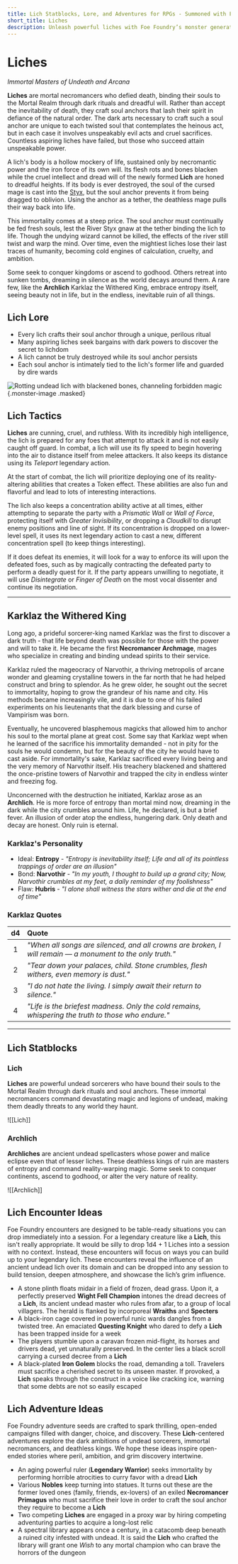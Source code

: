 ```yaml
---
title: Lich Statblocks, Lore, and Adventures for RPGs - Summoned with Foe Foundry
short_title: Liches
description: Unleash powerful liches with Foe Foundry’s monster generator. Discover complete statblocks, lore, encounters, and adventure hooks to command your fantasy RPG campaigns.
---
```


# Liches

*Immortal Masters of Undeath and Arcana*

**Liches** are mortal necromancers who defied death, binding their souls to the Mortal Realm through dark rituals and dreadful will. Rather than accept the inevitability of death, they craft soul anchors that lash their spirit in defiance of the natural order. The dark arts necessary to craft such a soul anchor are unique to each twisted soul that contemplates the heinous act, but in each case it involves unspeakably evil acts and cruel sacrifices. Countless aspiring liches have failed, but those who succeed attain unspeakable power.

A lich's body is a hollow mockery of life, sustained only by necromantic power and the iron force of its own will. Its flesh rots and bones blacken while the cruel intellect and dread will of the newly formed **Lich** are honed to dreadful heights. If its body is ever destroyed, the soul of the cursed mage is cast into the [Styx](../families/undead.md#the-river-styx), but the soul anchor prevents it from being dragged to oblivion. Using the anchor as a tether, the deathless mage pulls their way back into life.

This immortality comes at a steep price. The soul anchor must continually be fed fresh souls, lest the River Styx gnaw at the tether binding the lich to life. Though the undying wizard cannot be killed, the effects of the river still twist and warp the mind. Over time, even the mightiest liches lose their last traces of humanity, becoming cold engines of calculation, cruelty, and ambition.

Some seek to conquer kingdoms or ascend to godhood. Others retreat into sunken tombs, dreaming in silence as the world decays around them. A rare few, like the **Archlich** Karklaz the Withered King, embrace entropy itself, seeing beauty not in life, but in the endless, inevitable ruin of all things.

## Lich Lore

- Every lich crafts their soul anchor through a unique, perilous ritual
- Many aspiring liches seek bargains with dark powers to discover the secret to lichdom
- A lich cannot be truly destroyed while its soul anchor persists
- Each soul anchor is intimately tied to the lich's former life and guarded by dire wards

![Rotting undead lich with blackened bones, channeling forbidden magic](../img/lich.tif){.monster-image .masked}

## Lich Tactics

**Liches** are cunning, cruel, and ruthless. With its incredibly high intelligence, the lich is prepared for any foes that attempt to attack it and is not easily caught off guard. In combat, a lich will use its fly speed to begin hovering into the air to distance itself from melee attackers. It also keeps its distance using its *Teleport* legendary action.

At the start of combat, the lich will prioritize deploying one of its reality-altering abilities that creates a Token effect. These abilities are also fun and flavorful and lead to lots of interesting interactions.

The lich also keeps a concentration ability active at all times, either attempting to separate the party with a *Prismatic Wall* or *Wall of Force*, protecting itself with *Greater Invisibility*, or dropping a *Cloudkill* to disrupt enemy positions and line of sight. If its concentration is dropped on a lower-level spell, it uses its next legendary action to cast a new, different concentration spell (to keep things interesting).

If it does defeat its enemies, it will look for a way to enforce its will upon the defeated foes, such as by magically contracting the defeated party to perform a deadly quest for it. If the party appears unwilling to negotiate, it will use *Disintegrate* or *Finger of Death* on the most vocal dissenter and continue its negotiation.

---

## Karklaz the Withered King

Long ago, a prideful sorcerer-king named Karklaz was the first to discover a dark truth - that life beyond death was possible for those with the power and will to take it. He became the first **Necromancer Archmage**, mages who specialize in creating and binding undead spirits to their service.

Karklaz ruled the mageocracy of Narvothir, a thriving metropolis of arcane wonder and gleaming crystalline towers in the far north that he had helped construct and bring to splendor. As he grew older, he sought out the secret to immortality, hoping to grow the grandeur of his name and city. His methods became increasingly vile, and it is due to one of his failed experiments on his lieutenants that the dark blessing and curse of Vampirism was born.

Eventually, he uncovered blasphemous magicks that allowed him to anchor his soul to the mortal plane at great cost. Some say that Karklaz wept when he learned of the sacrifice his immortality demanded - not in pity for the souls he would condemn, but for the beauty of the city he would have to cast aside. For immortality's sake, Karklaz sacrificed every living being and the very memory of Narvothir itself. His treachery blackened and shattered the once-pristine towers of Narvothir and trapped the city in endless winter and freezing fog.

Unconcerned with the destruction he initiated, Karklaz arose as an **Archlich**. He is more force of entropy than mortal mind now, dreaming in the dark while the city crumbles around him. Life, he declared, is but a brief fever. An illusion of order atop the endless, hungering dark. Only death and decay are honest. Only ruin is eternal.

### Karklaz's Personality

- Ideal: **Entropy** - *"Entropy is inevitability itself; Life and all of its pointless trappings of order are an illusion"*
- Bond: **Narvothir** - *"In my youth, I thought to build up a grand city; Now, Narvothir crumbles at my feet, a daily reminder of my foolishness"*
- Flaw: **Hubris** - *"I alone shall witness the stars wither and die at the end of time"*

### Karklaz Quotes

| d4 | Quote |
|:--:|:------|
| 1 | *"When all songs are silenced, and all crowns are broken, I will remain — a monument to the only truth."* |
| 2 | *"Tear down your palaces, child. Stone crumbles, flesh withers, even memory is dust."* |
| 3 | *"I do not hate the living. I simply await their return to silence."* |
| 4 | *"Life is the briefest madness. Only the cold remains, whispering the truth to those who endure."* |

---

## Lich Statblocks

### Lich

**Liches** are powerful undead sorcerers who have bound their souls to the Mortal Realm through dark rituals and soul anchors. These immortal necromancers command devastating magic and legions of undead, making them deadly threats to any world they haunt.

![[Lich]]

### Archlich

**Archliches** are ancient undead spellcasters whose power and malice eclipse even that of lesser liches. These deathless kings of ruin are masters of entropy and command reality-warping magic. Some seek to conquer continents, ascend to godhood, or alter the very nature of reality.

![[Archlich]]

## Lich Encounter Ideas

Foe Foundry encounters are designed to be table-ready situations you can drop immediately into a session. For a legendary creature like a **Lich**, this isn't really appropriate. It would be silly to drop 1d4 + 1 Liches into a session with no context. Instead, these encounters will focus on ways you can build up to your legendary lich. These encounters reveal the influence of an ancient undead lich over its domain and can be dropped into any session to build tension, deepen atmosphere, and showcase the lich’s grim influence.

- A stone plinth floats midair in a field of frozen, dead grass. Upon it, a perfectly preserved **Wight Fell Champion** intones the dread decrees of a **Lich**, its ancient undead master who rules from afar, to a group of local villagers. The herald is flanked by incorporeal **Wraiths** and **Specters**
- A black-iron cage covered in powerful runic wards dangles from a twisted tree. An emaciated **Questing Knight** who dared to defy a **Lich** has been trapped inside for a week
- The players stumble upon a caravan frozen mid-flight, its horses and drivers dead, yet unnaturally preserved. In the center lies a black scroll carrying a cursed decree from a **Lich**
- A black-plated **Iron Golem** blocks the road, demanding a toll. Travelers must sacrifice a cherished secret to its unseen master. If provoked, a **Lich** speaks through the construct in a voice like cracking ice, warning that some debts are not so easily escaped

## Lich Adventure Ideas

Foe Foundry adventure seeds are crafted to spark thrilling, open-ended campaigns filled with danger, choice, and discovery. These **Lich**-centered adventures explore the dark ambitions of undead sorcerers, immortal necromancers, and deathless kings. We hope these ideas inspire open-ended stories where peril, ambition, and grim discovery intertwine.

- An aging powerful ruler (**Legendary Warrior**) seeks immortality by performing horrible atrocities to curry favor with a dread **Lich**
- Various **Nobles** keep turning into statues. It turns out these are the former loved ones (family, friends, ex-lovers) of an exiled **Necromancer Primagus** who must sacrifice their love in order to craft the soul anchor they require to become a **Lich**
- Two competing **Liches** are engaged in a proxy war by hiring competing adventuring parties to acquire a long-lost relic
- A spectral library appears once a century, in a catacomb deep beneath a ruined city infested with undead. It is said the **Lich** who crafted the library will grant one *Wish* to any mortal champion who can brave the horrors of the dungeon
